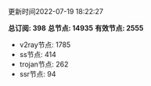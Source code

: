 更新时间2022-07-19 18:22:27

**总订阅: 398**
**总节点: 14935**
**有效节点: 2555**
- v2ray节点: 1785
- ss节点: 414
- trojan节点: 262
- ssr节点: 94
